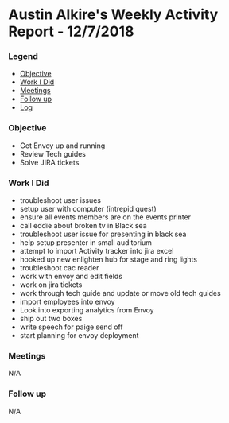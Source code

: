 # Austin Alkire's Weekly Activity Report - 12/7/2018
### Legend
 - [Objective](#objective)
 - [Work I Did](#work-i-did)
 - [Meetings](#meetings)
 - [Follow up](#follow-up)
 - [Log](#log)

### Objective
- Get Envoy up and running
- Review Tech guides
- Solve JIRA tickets

### Work I Did
- troubleshoot user issues
- setup user with computer (intrepid quest)
- ensure all events members are on the events printer
- call eddie about broken tv in Black sea
- troubleshoot user issue for presenting in black sea
- help setup presenter in small auditorium
- attempt to import Activity tracker into jira excel
- hooked up new enlighten hub for stage and ring lights
- troubleshoot cac reader
- work with envoy and edit fields
- work on jira tickets
- work through tech guide and update or move old tech guides
- import employees into envoy
- Look into exporting analytics from Envoy
- ship out two boxes 
- write speech for paige send off
- start planning for envoy deployment
### Meetings
N/A
### Follow up
N/A
